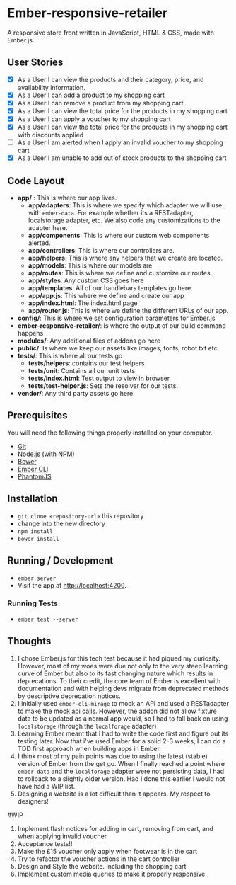 # Ember-responsive-retailer

A responsive store front written in JavaScript, HTML & CSS, made with Ember.js

## User Stories

- [x] As a User I can view the products and their category, price, and availability information.
- [x] As a User I can add a product to my shopping cart
- [x] As a User I can remove a product from my shopping cart
- [x] As a User I can view the total price for the products in my shopping cart
- [x] As a User I can apply a voucher to my shopping cart
- [x] As a User I can view the total price for the products in my shopping cart with discounts applied
- [ ] As a User I am alerted when I apply an invalid voucher to my shopping cart
- [x] As a User I am unable to add out of stock products to the shopping cart

## Code Layout

* **app/** : This is where our app lives.
  * **app/adapters**: This is where we specify which adapter we will use with `ember-data`. For example whether its a RESTadapter, localstorage adapter, etc. We also code any customizations to the adapter here.
  * **app/components**: This is where our custom web components alerted.
  * **app/controllers**: This is where our controllers are.
  * **app/helpers**: This is where any helpers that we create are located.
  * **app/models**: This is where our models are
  * **app/routes**: This is where we define and customize our routes.
  * **app/styles**: Any custom CSS goes here
  * **app/templates**: All of our handlebars templates go here.
  * **app/app.js**: This where we define and create our app
  * **app/index.html**: The index.html page
  * **app/router.js**: This is where we define the different URLs of our app.
* **config/**: This is where we set configuration parameters for Ember.js
* **ember-responsive-retailer/**: Is where the output of our build command happens
* **modules/**: Any additional files of addons go here
* **public/**: Is where we keep our assets like images, fonts, robot.txt etc.
* **tests/**: This is where all our tests go
  * **tests/helpers**: contains our test helpers
  * **tests/unit**: Contains all our unit tests
  * **tests/index.html**: Test output to view in browser
  * **tests/test-helper.js**: Sets the resolver for our tests.
* **vendor/**: Any third party assets go here.

## Prerequisites

You will need the following things properly installed on your computer.

* [Git](http://git-scm.com/)
* [Node.js](http://nodejs.org/) (with NPM)
* [Bower](http://bower.io/)
* [Ember CLI](http://www.ember-cli.com/)
* [PhantomJS](http://phantomjs.org/)

## Installation

* `git clone <repository-url>` this repository
* change into the new directory
* `npm install`
* `bower install`

## Running / Development

* `ember server`
* Visit the app at [http://localhost:4200](http://localhost:4200).

### Running Tests

* `ember test --server`

## Thoughts

1. I chose Ember.js for this tech test because it had piqued my curiosity. However, most of my woes were due not only to the very steep learning curve of Ember but also to its fast changing nature which results in deprecations. To their credit, the core team of Ember is excellent with documentation and with helping devs migrate from deprecated methods by descriptive deprecation notices.
2. I initially used `ember-cli-mirage` to mock an API and used a RESTadapter to make the mock api calls. However, the addon did not allow fixture data to be updated as a normal app would, so I had to fall back on using `localstorage` (through the `localforage` adapter)
3. Learning Ember meant that I had to write the code first and figure out its testing later. Now that i've used Ember for a solid 2-3 weeks, I can do a TDD first approach when building apps in Ember.
4. I think most of my pain points was due to using the latest (stable) version of Ember from the get go. When I finally reached a point where `ember-data` and the `localforage` adapter were not persisting data, I had to rollback to a slightly older version. Had I done this earlier I would not have had a WIP list.
5. Designing a website is a lot difficult than it appears. My respect to designers!

#WIP

1. Implement flash notices for adding in cart, removing from cart, and when applying invalid voucher
2. Acceptance tests!!
2. Make the £15 voucher only apply when footwear is in the cart
3. Try to refactor the voucher actions in the cart controller
3. Design and Style the website. Including the shopping cart
4. Implement custom media queries to make it properly responsive
